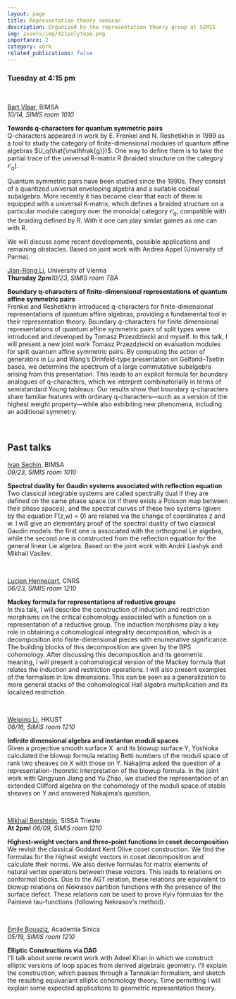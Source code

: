 ```yaml
---
layout: page
title: Representation theory seminar
description: Organized by the representation theory group at SIMIS
img: assets/img/421polytope.png
importance: 2
category: work
related_publications: false
---
```


### Tuesday at 4:15 pm
&nbsp;
&nbsp;

[Bart Vlaar](https://bimsa.net/people/bvlaar/), BIMSA <br>
_10/14, SIMIS room 1010_

**Towards q-characters for quantum symmetric pairs**<br>
Q-characters appeared in work by E. Frenkel and N. Reshetikhin in 1999 as a tool to study the category of finite-dimensional modules of quantum affine algebras $U_q(\hat{\mathfrak{g}})$. One way to define them is to take the partial trace of the universal R-matrix R (braided structure on the category $\mathcal{O}_q$).

Quantum symmetric pairs have been studied since the 1990s. They consist of a quantized universal enveloping algebra and a suitable coideal subalgebra. More recently it has become clear that each of them is equipped with a universal K-matrix, which defines a braided structure on a particular module category over the monoidal category $\mathcal{O}_q$, compatible with the braiding defined by R. With it one can play similar games as one can with R. 

We will discuss some recent developments, possible applications and remaining obstacles. Based on joint work with Andrea Appel (University of Parma).
&nbsp;
&nbsp;

[Jian-Rong Li](https://sites.google.com/view/jianrong-li/home?authuser=0), University of Vienna <br>
**Thursday 2pm**_10/23, SIMIS room TBA_

**Boundary q-characters of finite-dimensional representations of quantum affine symmetric pairs** <br>
Frenkel and Reshetikhin introduced q-characters for finite-dimensional
representations of quantum affine algebras, providing a fundamental
tool in their representation theory. Boundary q-characters for finite
dimensional representations of quantum affine symmetric pairs of split
types were introduced and developed by Tomasz Przezdziecki and myself.
In this talk, I will present a new joint work Tomasz Przezdziecki on
evaluation modules for split quantum affine symmetric pairs. By
computing the action of generators in Lu and Wang’s Drinfeld-type
presentation on Gelfand–Tsetlin bases, we determine the spectrum of a
large commutative subalgebra arising from this presentation. This leads
to an explicit formula for boundary analogues of q-characters, which we
interpret combinatorially in terms of semistandard Young tableaux. Our
results show that boundary q-characters share familiar features with
ordinary q-characters—such as a version of the highest weight
property—while also exhibiting new phenomena, including an additional
symmetry.


&nbsp;
&nbsp;

## Past talks

[Ivan Sechin](https://www.bimsa.cn/detail/ivansechin.html), BIMSA<br>
 _09/23, SIMIS room 1010_

**Spectral duality for Gaudin systems associated with reflection equation**<br>
Two classical integrable systems are called spectrally dual if they are defined on the same phase
space (or if there exists a Poisson map between their phase spaces), and the spectral curves of
these two systems (given by the equation Γ(z,w) = 0) are related via the change of coordinates z
and w. I will give an elementary proof of the spectral duality of two classical Gaudin models: the
first one is associated with the orthogonal Lie algebra, while the second one is constructed from
the reflection equation for the general linear Lie algebra. Based on the joint work with Andrii Liashyk and Mikhail Vasilev.

&nbsp;
&nbsp;


[Lucien Hennecart](https://hennlu.github.io/), CNRS<br>
_06/23, SIMIS room 1210_

**Mackey formula for representations of reductive groups**<br>
In this talk, I will describe the construction of induction and restriction morphisms on the critical cohomology associated with a function on a representation of a reductive group. The induction morphisms play a key role in obtaining a cohomological integrality decomposition, which is a decomposition into finite-dimensional pieces with enumerative significance. The building blocks of this decomposition are given by the BPS cohomology. After discussing this decomposition and its geometric meaning, I will present a cohomological version of the Mackey formula that relates the induction and restriction operations. I will also present examples of the formalism in low dimensions. This can be seen as a generalization to more general stacks of the cohomological Hall algebra multiplication and its localized restriction.

&nbsp;
&nbsp;

[Weiping Li](https://www.math.hkust.edu.hk/people/faculty/profile/mawpli/), HKUST<br>
_06/16, SIMIS room 1210_

**Infinite dimensional algebra and instanton moduli spaces**<br>
Given a projective smooth surface X  and its blowup surface Y, Yoshioka calculated the blowup formula relating Betti numbers of the moduli space of rank two sheaves on X with those on Y. Nakajima asked the question of a representation-theoretic interpretation of the blowup formula. In the joint work with Qingyuan Jiang and Yu Zhao, we studied the representation of an extended Clifford algebra on the cohomology of the moduli space of stable sheaves on Y and answered Nakajima’s question.

&nbsp;
&nbsp;

[Mikhail Bershtein](https://www.math.sissa.it/users/mikhail-bershtein), SISSA Trieste<br>
**At 2pm!** _06/09, SIMIS room 1210_

**Highest-weight vectors and three-point functions in coset decomposition**<br>
We revisit the classical Goddard Kent Olive coset construction. We find the formulas for the highest weight vectors in coset decomposition and calculate their norms. We also derive formulas for matrix elements of natural vertex operators between these vectors. This leads to relations on conformal blocks. Due to the AGT relation, these relations are equivalent to blowup relations on Nekrasov partition functions with the presence of the surface defect. These relations can be used to prove Kyiv formulas for the Painlevé tau-functions (following Nekrasov's method).

&nbsp;
&nbsp;

[Emile Bouaziz](https://www.math.sinica.edu.tw/f59addca-1da6-47fd-9bb8-18d087da6088/pages/20), Academia Sinica <br>
 _05/19, SIMIS room 1210_

**Elliptic Constructions via DAG**<br>
I'll talk about some recent work with Adeel Khan in which we construct elliptic versions of loop spaces from derived algebraic geometry. I'll explain the construction, which passes through a Tannakian formalism, and sketch the resulting equivariant elliptic cohomology theory. Time permitting I will explain some expected applications to geometric representation theory.
